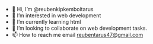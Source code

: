 - 👋 Hi, I’m @reubenkipkemboitarus
- 👀 I’m interested in web development
- 🌱 I’m currently learning html
- 💞️ I’m looking to collaborate on web development tasks.
- 📫 How to reach me email reubentarus47@gmail.com

<!---
reubenkipkemboitarus/reubenkipkemboitarus is a ✨ special ✨ repository because its `README.md` (this file) appears on your GitHub profile.
You can click the Preview link to take a look at your changes.
--->

